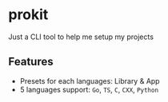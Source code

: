 # prokit

Just a CLI tool to help me setup my projects

## Features

- Presets for each languages: Library & App
- 5 languages support: `Go`, `TS`, `C`, `CXX`, `Python`